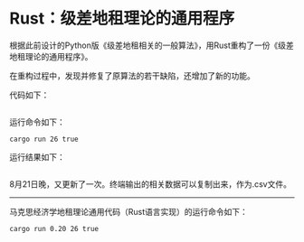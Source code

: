 # Rust：级差地租理论的通用程序

根据此前设计的Python版《级差地租相关的一般算法》，用Rust重构了一份《级差地租理论的通用程序》。

在重构过程中，发现并修复了原算法的若干缺陷，还增加了新的功能。

代码如下：

```

```

运行命令如下：

```
cargo run 26 true
```

运行结果如下：

```
```

8月21日晚，又更新了一次。终端输出的相关数据可以复制出来，作为.csv文件。

---

马克思经济学地租理论通用代码（Rust语言实现）的运行命令如下：

```
cargo run 0.20 26 true
```
